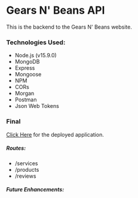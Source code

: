 # Gears N' Beans API

This is the backend to the Gears N' Beans website.

### Technologies Used:

- Node.js (v15.9.0)
- MongoDB
- Express
- Mongoose
- NPM
- CORs
- Morgan
- Postman
- Json Web Tokens

### Final

[Click Here](https://gearsbeans-api.herokuapp.com) for the deployed application.

##### Routes:

- /services
- /products
- /reviews

##### Future Enhancements:
